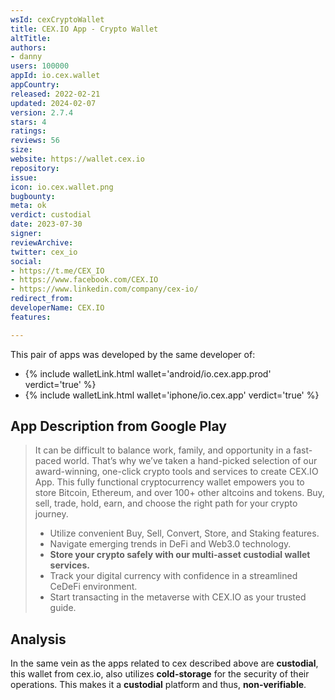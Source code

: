 ```yaml
---
wsId: cexCryptoWallet
title: CEX.IO App - Crypto Wallet
altTitle: 
authors:
- danny
users: 100000
appId: io.cex.wallet
appCountry: 
released: 2022-02-21
updated: 2024-02-07
version: 2.7.4
stars: 4
ratings: 
reviews: 56
size: 
website: https://wallet.cex.io
repository: 
issue: 
icon: io.cex.wallet.png
bugbounty: 
meta: ok
verdict: custodial
date: 2023-07-30
signer: 
reviewArchive: 
twitter: cex_io
social:
- https://t.me/CEX_IO
- https://www.facebook.com/CEX.IO
- https://www.linkedin.com/company/cex-io/
redirect_from: 
developerName: CEX.IO
features: 

---
```


This pair of apps was developed by the same developer of:

- {% include walletLink.html wallet='android/io.cex.app.prod' verdict='true' %}
- {% include walletLink.html wallet='iphone/io.cex.app' verdict='true' %}

## App Description from Google Play

> It can be difficult to balance work, family, and opportunity in a fast-paced world. That’s why we’ve taken a hand-picked selection of our award-winning, one-click crypto tools and services to create CEX.IO App. This fully functional cryptocurrency wallet empowers you to store Bitcoin, Ethereum, and over 100+ other altcoins and tokens. Buy, sell, trade, hold, earn, and choose the right path for your crypto journey.
> 
> - Utilize convenient Buy, Sell, Convert, Store, and Staking features.
> - Navigate emerging trends in DeFi and Web3.0 technology.
> - **Store your crypto safely with our multi-asset custodial wallet services.**
> - Track your digital currency with confidence in a streamlined CeDeFi environment.
> - Start transacting in the metaverse with CEX.IO as your trusted guide.

## Analysis 

In the same vein as the apps related to cex described above are **custodial**, this wallet from cex.io, also utilizes **cold-storage** for the security of their operations. This makes it a **custodial** platform and thus, **non-verifiable**.